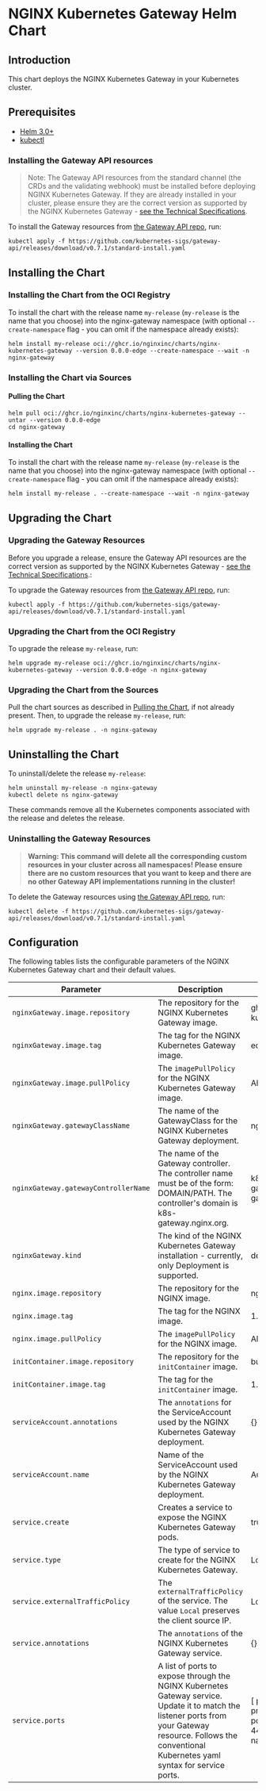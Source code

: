 # NGINX Kubernetes Gateway Helm Chart

## Introduction

This chart deploys the NGINX Kubernetes Gateway in your Kubernetes cluster.

## Prerequisites

- [Helm 3.0+](https://helm.sh/docs/intro/install/)
- [kubectl](https://kubernetes.io/docs/tasks/tools/)

### Installing the Gateway API resources

> Note: The Gateway API resources from the standard channel (the CRDs and the validating webhook) must be installed
before deploying NGINX Kubernetes Gateway. If they are already installed in your cluster, please ensure they are the
correct version as supported by the NGINX Kubernetes Gateway -
[see the Technical Specifications](../../README.md#technical-specifications).

To install the Gateway resources from [the Gateway API repo](https://github.com/kubernetes-sigs/gateway-api), run:

```shell
kubectl apply -f https://github.com/kubernetes-sigs/gateway-api/releases/download/v0.7.1/standard-install.yaml
```

## Installing the Chart

### Installing the Chart from the OCI Registry

To install the chart with the release name `my-release` (`my-release` is the name that you choose) into the
nginx-gateway namespace (with optional `--create-namespace` flag - you can omit if the namespace already exists):

```shell
helm install my-release oci://ghcr.io/nginxinc/charts/nginx-kubernetes-gateway --version 0.0.0-edge --create-namespace --wait -n nginx-gateway
```

### Installing the Chart via Sources

#### Pulling the Chart

```shell
helm pull oci://ghcr.io/nginxinc/charts/nginx-kubernetes-gateway --untar --version 0.0.0-edge
cd nginx-gateway
```

#### Installing the Chart

To install the chart with the release name `my-release` (`my-release` is the name that you choose) into the
nginx-gateway namespace (with optional `--create-namespace` flag - you can omit if the namespace already exists):

```shell
helm install my-release . --create-namespace --wait -n nginx-gateway
```

## Upgrading the Chart
### Upgrading the Gateway Resources
Before you upgrade a release, ensure the Gateway API resources are the correct version as supported by the NGINX
Kubernetes Gateway - [see the Technical Specifications](../../README.md#technical-specifications).:

To upgrade the Gateway resources from [the Gateway API repo](https://github.com/kubernetes-sigs/gateway-api), run:

```shell
kubectl apply -f https://github.com/kubernetes-sigs/gateway-api/releases/download/v0.7.1/standard-install.yaml
```

### Upgrading the Chart from the OCI Registry
To upgrade the release `my-release`, run:

```shell
helm upgrade my-release oci://ghcr.io/nginxinc/charts/nginx-kubernetes-gateway --version 0.0.0-edge -n nginx-gateway
```

### Upgrading the Chart from the Sources

Pull the chart sources as described in [Pulling the Chart](#pulling-the-chart), if not already present. Then, to upgrade
the release `my-release`, run:

```shell
helm upgrade my-release . -n nginx-gateway
```

## Uninstalling the Chart

To uninstall/delete the release `my-release`:

```shell
helm uninstall my-release -n nginx-gateway
kubectl delete ns nginx-gateway
```

These commands remove all the Kubernetes components associated with the release and deletes the release.

### Uninstalling the Gateway Resources

>**Warning: This command will delete all the corresponding custom resources in your cluster across all namespaces!
Please ensure there are no custom resources that you want to keep and there are no other Gateway API implementations
running in the cluster!**

To delete the Gateway resources using [the Gateway API repo](https://github.com/kubernetes-sigs/gateway-api), run:

```shell
kubectl delete -f https://github.com/kubernetes-sigs/gateway-api/releases/download/v0.7.1/standard-install.yaml
```

## Configuration

The following tables lists the configurable parameters of the NGINX Kubernetes Gateway chart and their default values.

|Parameter | Description | Default Value |
| --- | --- | --- |
|`nginxGateway.image.repository` | The repository for the NGINX Kubernetes Gateway image. | ghcr.io/nginxinc/nginx-kubernetes-gateway |
|`nginxGateway.image.tag` | The tag for the NGINX Kubernetes Gateway image. | edge |
|`nginxGateway.image.pullPolicy` | The `imagePullPolicy` for the NGINX Kubernetes Gateway image. | Always |
|`nginxGateway.gatewayClassName` | The name of the GatewayClass for the NGINX Kubernetes Gateway deployment. | nginx |
|`nginxGateway.gatewayControllerName` | The name of the Gateway controller. The controller name must be of the form: DOMAIN/PATH. The controller's domain is k8s-gateway.nginx.org. | k8s-gateway.nginx.org/nginx-gateway-controller |
|`nginxGateway.kind` | The kind of the NGINX Kubernetes Gateway installation - currently, only Deployment is supported. | deployment |
|`nginx.image.repository` | The repository for the NGINX image. | nginx |
|`nginx.image.tag` | The tag for the NGINX image. | 1.25 |
|`nginx.image.pullPolicy` | The `imagePullPolicy` for the NGINX image. | Always |
|`initContainer.image.repository` | The repository for the `initContainer` image. | busybox |
|`initContainer.image.tag` | The tag for the `initContainer` image. | 1.36 |
|`serviceAccount.annotations` | The `annotations` for the ServiceAccount used by the NGINX Kubernetes Gateway deployment. | {} |
|`serviceAccount.name` | Name of the ServiceAccount used by the NGINX Kubernetes Gateway deployment. | Autogenerated |
|`service.create` | Creates a service to expose the NGINX Kubernetes Gateway pods. | true |
|`service.type` | The type of service to create for the NGINX Kubernetes Gateway. | Loadbalancer |
|`service.externalTrafficPolicy` | The `externalTrafficPolicy` of the service. The value `Local` preserves the client source IP. | Local |
|`service.annotations` | The `annotations` of the NGINX Kubernetes Gateway service. | {} |
|`service.ports` | A list of ports to expose through the NGINX Kubernetes Gateway service. Update it to match the listener ports from your Gateway resource. Follows the conventional Kubernetes yaml syntax for service ports. | [ port: 80, targetPort: 80, protocol: TCP, name: http; port: 443, targetPort: 443, protocol: TCP, name: https ] |
